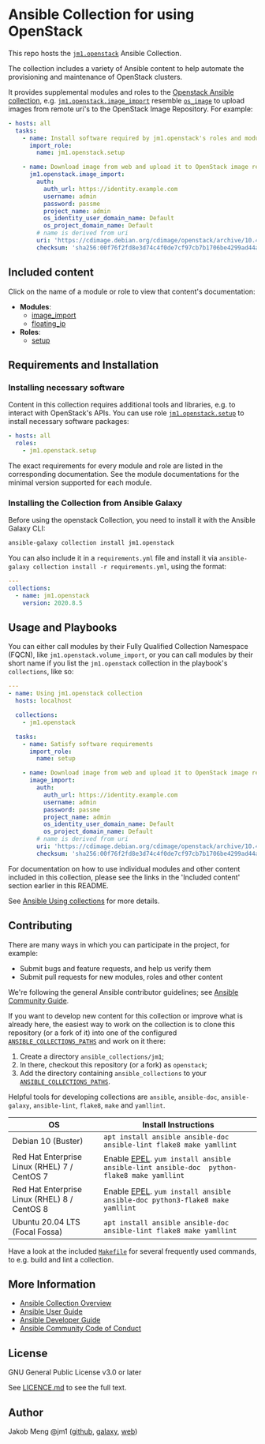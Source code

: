 # Ansible Collection for using OpenStack

This repo hosts the [`jm1.openstack`](https://galaxy.ansible.com/jm1/openstack) Ansible Collection.

The collection includes a variety of Ansible content to help automate the provisioning and maintenance of OpenStack clusters.

It provides supplemental modules and roles to the [Openstack Ansible collection](https://galaxy.ansible.com/openstack/cloud),
e.g. [`jm1.openstack.image_import`](https://github.com/JM1/ansible-collection-openstack/blob/master/plugins/modules/image_import.py)
resemble [`os_image`](https://docs.ansible.com/ansible/latest/modules/os_image_module.html) to upload images from remote
uri's to the OpenStack Image Repository. For example:

```yaml
- hosts: all
  tasks:
    - name: Install software required by jm1.openstack's roles and modules
      import_role:
        name: jm1.openstack.setup

    - name: Download image from web and upload it to OpenStack image repository
      jm1.openstack.image_import:
        auth:
          auth_url: https://identity.example.com
          username: admin
          password: passme
          project_name: admin
          os_identity_user_domain_name: Default
          os_project_domain_name: Default
        # name is derived from uri
        uri: 'https://cdimage.debian.org/cdimage/openstack/archive/10.4.2-20200608/debian-10.4.2-20200608-openstack-amd64.qcow2'
        checksum: 'sha256:00f76f2fd8e3d74c4f0de7cf97cb7b1706be4299ad44a452849e7993757a8549'
```

## Included content

Click on the name of a module or role to view that content's documentation:

- **Modules**:
    * [image_import](https://github.com/JM1/ansible-collection-openstack/blob/master/plugins/modules/image_import.py)
    * [floating_ip](https://github.com/JM1/ansible-collection-openstack/blob/master/plugins/modules/floating_ip.py)
- **Roles**:
    * [setup](https://github.com/JM1/ansible-collection-openstack/blob/master/roles/setup/README.md)

## Requirements and Installation

### Installing necessary software

Content in this collection requires additional tools and libraries, e.g. to interact with OpenStack's APIs. You can use
role [`jm1.openstack.setup`](https://github.com/JM1/ansible-collection-openstack/blob/master/roles/setup/README.md) to 
install necessary software packages:

```yaml
- hosts: all
  roles:
    - jm1.openstack.setup
```

The exact requirements for every module and role are listed in the corresponding documentation.
See the module documentations for the minimal version supported for each module.

### Installing the Collection from Ansible Galaxy

Before using the openstack Collection, you need to install it with the Ansible Galaxy CLI:

```sh
ansible-galaxy collection install jm1.openstack
```

You can also include it in a `requirements.yml` file and install it via
`ansible-galaxy collection install -r requirements.yml`, using the format:

```yaml
---
collections:
  - name: jm1.openstack
    version: 2020.8.5
```

## Usage and Playbooks

You can either call modules by their Fully Qualified Collection Namespace (FQCN), like `jm1.openstack.volume_import`, or you
can call modules by their short name if you list the `jm1.openstack` collection in the playbook's `collections`,
like so:

```yaml
---
- name: Using jm1.openstack collection
  hosts: localhost

  collections:
    - jm1.openstack

  tasks:
    - name: Satisfy software requirements
      import_role:
        name: setup

    - name: Download image from web and upload it to OpenStack image repository
      image_import:
        auth:
          auth_url: https://identity.example.com
          username: admin
          password: passme
          project_name: admin
          os_identity_user_domain_name: Default
          os_project_domain_name: Default
        # name is derived from uri
        uri: 'https://cdimage.debian.org/cdimage/openstack/archive/10.4.2-20200608/debian-10.4.2-20200608-openstack-amd64.qcow2'
        checksum: 'sha256:00f76f2fd8e3d74c4f0de7cf97cb7b1706be4299ad44a452849e7993757a8549'
```

For documentation on how to use individual modules and other content included in this collection, please see the links
in the 'Included content' section earlier in this README.

See [Ansible Using collections](https://docs.ansible.com/ansible/latest/user_guide/collections_using.html) for more
details.

## Contributing

There are many ways in which you can participate in the project, for example:

- Submit bugs and feature requests, and help us verify them
- Submit pull requests for new modules, roles and other content

We're following the general Ansible contributor guidelines;
see [Ansible Community Guide](https://docs.ansible.com/ansible/latest/community/index.html).

If you want to develop new content for this collection or improve what is already here, the easiest way to work on the
collection is to clone this repository (or a fork of it) into one of the configured [`ANSIBLE_COLLECTIONS_PATHS`](
https://docs.ansible.com/ansible/latest/reference_appendices/config.html#collections-paths) and work on it there:
1. Create a directory `ansible_collections/jm1`;
2. In there, checkout this repository (or a fork) as `openstack`;
3. Add the directory containing `ansible_collections` to your
   [`ANSIBLE_COLLECTIONS_PATHS`](https://docs.ansible.com/ansible/latest/reference_appendices/config.html#collections-paths).

Helpful tools for developing collections are `ansible`, `ansible-doc`, `ansible-galaxy`, `ansible-lint`, `flake8`,
`make` and `yamllint`.

| OS                                           | Install Instructions                                                |
| -------------------------------------------- | ------------------------------------------------------------------- |
| Debian 10 (Buster)                           | `apt install ansible ansible-doc ansible-lint flake8 make yamllint` |
| Red Hat Enterprise Linux (RHEL) 7 / CentOS 7 | Enable [EPEL](https://fedoraproject.org/wiki/EPEL). `yum install ansible ansible-lint ansible-doc  python-flake8 make yamllint` |
| Red Hat Enterprise Linux (RHEL) 8 / CentOS 8 | Enable [EPEL](https://fedoraproject.org/wiki/EPEL). `yum install ansible              ansible-doc python3-flake8 make yamllint` |
| Ubuntu 20.04 LTS (Focal Fossa)               | `apt install ansible ansible-doc ansible-lint flake8 make yamllint` |

Have a look at the included [`Makefile`](https://github.com/JM1/ansible-collection-openstack/blob/master/Makefile) for
several frequently used commands, to e.g. build and lint a collection.

## More Information

- [Ansible Collection Overview](https://github.com/ansible-collections/overview)
- [Ansible User Guide](https://docs.ansible.com/ansible/latest/user_guide/index.html)
- [Ansible Developer Guide](https://docs.ansible.com/ansible/latest/dev_guide/index.html)
- [Ansible Community Code of Conduct](https://docs.ansible.com/ansible/latest/community/code_of_conduct.html)

## License

GNU General Public License v3.0 or later

See [LICENCE.md](https://galaxy.ansible.com/jm1/openstack/blob/master/LICENSE.md) to see the full text.

## Author

Jakob Meng
@jm1 ([github](https://github.com/jm1), [galaxy](https://galaxy.ansible.com/jm1), [web](http://www.jakobmeng.de))
